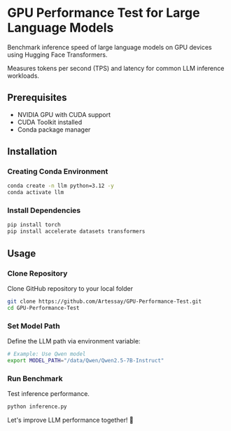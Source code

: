 # GPU Performance Test for Large Language Models

Benchmark inference speed of large language models on GPU devices using Hugging Face Transformers.

Measures tokens per second (TPS) and latency for common LLM inference workloads.

## Prerequisites

* NVIDIA GPU with CUDA support
* CUDA Toolkit installed
* Conda package manager

## Installation

### Creating Conda Environment

```bash
conda create -n llm python=3.12 -y
conda activate llm
```

### Install Dependencies

```bash
pip install torch
pip install accelerate datasets transformers
```

## Usage

### Clone Repository

Clone GitHub repository to your local folder

```bash
git clone https://github.com/Artessay/GPU-Performance-Test.git
cd GPU-Performance-Test
```

### Set Model Path

Define the LLM path via environment variable:

```bash
# Example: Use Qwen model  
export MODEL_PATH="/data/Qwen/Qwen2.5-7B-Instruct"  
```

### Run Benchmark

Test inference performance.

```bash
python inference.py
```

Let's improve LLM performance together! 🚀
